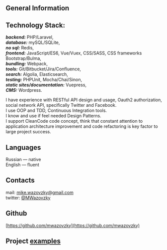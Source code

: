 ## General Information

## Technology Stack:
***backend:*** PHP/Laravel,  
***database:*** mySQL/SQLite,   
***no sql:*** Redis,  
***frontend:*** JavaScript/ES6, Vue/Vuex, CSS/SASS, CSS frameworks Bootstrap/Bulma,  
***bundling:*** Webpack,  
***tools:*** Git/Bitbucket/Jira/Confluence,   
***search:*** Algolia, Elasticsearch,   
***testing:*** PHPUnit, Mocha/Chai/Sinon,   
***static sites/documentation:*** Vuepress,   
***CMS:*** Wordpress.   

I have experience with RESTful API design and usage, Oauth2 authorization, social network API, specifically Twitter and Facebook.  
I use OOP and TDD, Continuous Integration tools.   
I know and use if feel needed Design Patterns.   
I support CleanCode code concept, think that constant attention to application architecture improvement and code refactoring is key factor to large project success.   

## Languages
Russian — native   
English — fluent

## Contacts
mail: mike.wazovzky@gmail.com   
twitter: [@MWazovzky](https://twitter.com/MWazovzky)

## Github
[https://github.com/mwazovzky](https://github.com/mwazovzky)

## Project [examples](/en/projects.md)